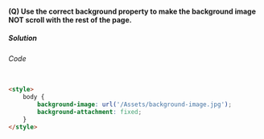 #### (Q) Use the correct background property to make the background image NOT scroll with the rest of the page.

<h5>Solution</h5>

###### Code

```HTML

<style>
    body {
        background-image: url('/Assets/background-image.jpg');
        background-attachment: fixed;
    }
</style>

```